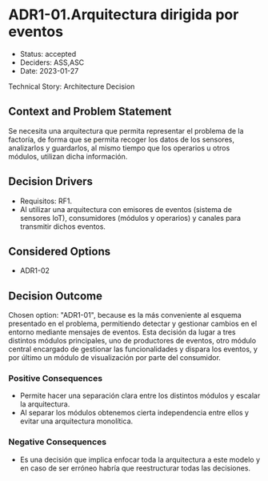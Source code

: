 # ADR1-01.Arquitectura dirigida por eventos

* Status: accepted
* Deciders: ASS,ASC
* Date: 2023-01-27

Technical Story: Architecture Decision

## Context and Problem Statement

Se necesita una arquitectura que permita representar el problema de la factoría, de forma que se permita recoger los datos de los sensores, analizarlos y guardarlos, al mismo tiempo que los operarios u otros módulos, utilizan dicha información.

## Decision Drivers

* Requisitos: RF1.
* Al utilizar una arquitectura con emisores de eventos (sistema de sensores IoT), consumidores (módulos y operarios) y canales para transmitir dichos eventos.

## Considered Options

* ADR1-02

## Decision Outcome

Chosen option: "ADR1-01", because es la más conveniente al esquema presentado en el problema, permitiendo detectar y gestionar cambios en el entorno mediante mensajes de eventos. Esta decisión da lugar a tres distintos módulos principales, uno de productores de eventos, otro módulo central encargado de gestionar las funcionalidades y dispara los eventos, y por último un módulo de visualización por parte del consumidor.

### Positive Consequences

* Permite hacer una separación clara entre los distintos módulos y escalar la arquitectura.
* Al separar los módulos obtenemos cierta independencia entre ellos y evitar una arquitectura monolítica.

### Negative Consequences

* Es una decisión que implica enfocar toda la arquitectura a este modelo y en caso de ser erróneo habría que reestructurar todas las decisiones.
